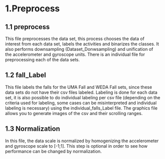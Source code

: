 # **1.Preprocess**
## 1.1 preprocess
This file preprocesses the data set, this process chooses the data of interest from each data set, labels the activities and binarizes the classes. It also performs downsampling (Dataset_Donwsampling) and unification of the accelerometer and gyroscope units. There is an individual file for preprocessing each of the data sets.

## 1.2 fall_Label
This file labels the falls for the UMA Fall and WEDA Fall sets, since these data sets do not have their csv files labeled. Labeling is done for each data set, it is also possible to do individual labeling per csv file (depending on the criteria used for labeling, some cases can be misinterpreted and individual labeling is necessary) using the individual_falls_Label file. The graphics file allows you to generate images of the csv and their scrolling ranges.

## 1.3 Normalization
In this file, the data scale is normalized by homogenizing the accelerometer and gyroscope scale to [-1;1]. This step is optional in order to see how performance can be changed by normalization.
